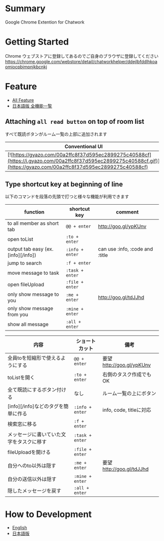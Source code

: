 # Summary

Google Chrome Extention for Chatwork 

# Getting Started

Chrome ウェブストアに登録してあるのでご自身のブラウザに登録してください
https://chrome.google.com/webstore/detail/chatworkhelper/ddejlbfddlhkoaomiocpbjmpnjkbcnkj

# Feature

- [All Feature](https://github.com/ryoichi-u/chatwork_helper/wiki/en_1.0-All-features)
- [日本語版 全機能一覧](https://github.com/ryoichi-u/chatwork_helper/wiki/ja_1.0-%E6%A9%9F%E8%83%BD%E4%B8%80%E8%A6%A7)

## Attaching `all read button` on top of room list 
すべて既読ボタンがルーム一覧の上部に追加されます

| Conventional UI | Beta UI |
| --- | --- |
| [![https://gyazo.com/00a2ffc8f37d595ec2899275c40588cf](https://i.gyazo.com/00a2ffc8f37d595ec2899275c40588cf.gif)](https://gyazo.com/00a2ffc8f37d595ec2899275c40588cf) | [![https://gyazo.com/5925496f52e6e8a79fc13157d0252af2](https://i.gyazo.com/5925496f52e6e8a79fc13157d0252af2.gif)](https://gyazo.com/5925496f52e6e8a79fc13157d0252af2) |


## Type shortcut key at beginning of line
以下のコマンドを段落の先頭で打つと様々な機能が利用できます

function | shortcut key | comment
--- | --- | --- 
 to all member as short tab | `@@ + enter` | http://goo.gl/ypKUnv 
 open toList | `:to + enter` | 
 output tab easy (ex. [info][/info]) | `:info + enter` | can use :info, :code and :title
 jump to search | `:f + enter`
 move message to task | `:task + enter`
 open fileUpload | `:file + enter`
 only show message to you | `:me + enter` | http://goo.gl/tdJJhd
 only show message from you | `:mine + enter` 
 show all message | `:all + enter` 

内容 | ショートカット | 備考
--- | --- | ---
 全員toを短縮形で使えるようにする | `@@ + enter` | 要望 http://goo.gl/ypKUnv 
 toListを開く | `:to + enter` | 右側のタスク作成でもOK
 全て既読にするボタン付ける | なし | ルーム一覧の上にボタン
 [info][/info]などのタグを簡単に作る | `:info + enter` | info, code, titleに対応
 検索窓に移る | `:f + enter`
 メッセージに書いていた文字をタスクに移す | `:task + enter`
 fileUploadを開ける | `:file + enter`
 自分へのto以外は隠す  | `:me + enter` | 要望 http://goo.gl/tdJJhd
 自分の送信以外は隠す | `:mine + enter` 
 隠したメッセージを戻す | `:all + enter` 


# How to Development

- [English](https://github.com/ryoichi-u/chatwork_helper/wiki/en_2.0-How-to-development)
- [日本語版](https://github.com/ryoichi-u/chatwork_helper/wiki/js_2.0-%E9%96%8B%E7%99%BA%E3%81%AB%E3%81%A4%E3%81%84%E3%81%A6)

